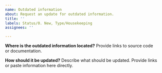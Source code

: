 ```yaml
---
name: Outdated information
about: Request an update for outdated information.
title: ''
labels: Status/0. New, Type/Housekeeping
assignees: ''

---
```


**Where is the outdated information located?**
Provide links to source code or documentation.

**How should it be updated?**
Describe what should be updated. Provide links or paste information here directly.
